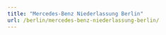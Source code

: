 ```yaml
---
title: "Mercedes-Benz Niederlassung Berlin"
url: /berlin/mercedes-benz-niederlassung-berlin/
---
```

